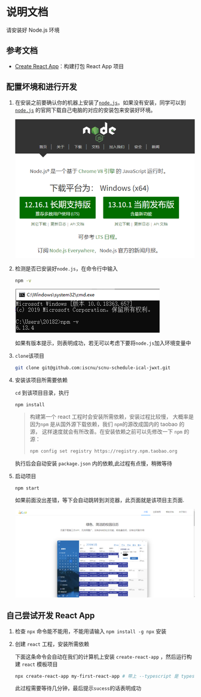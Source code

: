 # 说明文档

请安装好 Node.js 环境

## 参考文档

- [Create React App](https://create-react-app.dev)：构建打包 React App 项目

## 配置坏境和进行开发

1) 在安装之前要确认你的机器上安装了[`node.js`](https://nodejs.org/zh-cn/)。如果没有安装，同学可以到 [`node.js`](https://nodejs.org/zh-cn/) 的官网下载自己电脑的对应的安装包来安装好环境。

   ![官网](pictures/node_js_official_website.png)

2) 检测是否已安装好`node.js`，在命令行中输入

   ```bash
   npm -v
   ```

   ![检查](pictures/check.png)

   如果有版本提示，则表明成功，若无可以考虑下要将`node.js`加入环境变量中

3) `clone`该项目

   ```bash
   git clone git@github.com:iscnu/scnu-schedule-ical-jwxt.git
   ```

4) 安装该项目所需要依赖

   `cd` 到该项目目录，执行

   ```
   npm install
   ```

   > 构建第一个 react 工程时会安装所需依赖，安装过程比较慢，
   > 大概率是因为`npm` 是从国外源下载依赖，我们 `npm`的源改成国内的 taobao 的源，
   > 这样速度就会有所改善。在安装依赖之前可以先修改一下 `npm` 的源：
   >
   > ```bash
   > npm config set registry https://registry.npm.taobao.org
   > ```

   执行后会自动安装 `package.json` 内的依赖,此过程有点慢，稍微等待

5) 启动项目

   ```bash
   npm start
   ```

   如果前面没出差错，等下会自动跳转到浏览器，此页面就是该项目主页面.

   ![主页](pictures/website_view.png)

## 自己尝试开发 React App

1) 检查 `npx` 命令能不能用，不能用请输入 `npm install -g npx` 安装

2) 创建 `react` 工程，安装所需依赖

   下面这条命令会自动在我们的计算机上安装 `create-react-app` ，然后运行构建 `react` 模板项目

   ```bash
   npx create-react-app my-first-react-app # 带上 --typescript 是 typescript 语言
   ```

   此过程需要等待几分钟，最后提示`sucess`的话表明成功
